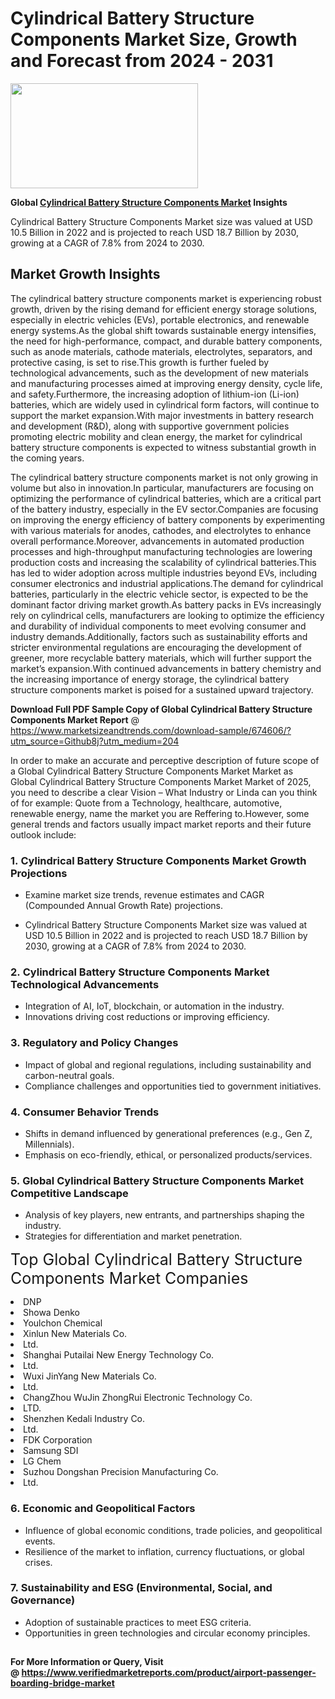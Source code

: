 <H1>Cylindrical Battery Structure Components Market Size, Growth and Forecast from 2024 - 2031</H1><img class="aligncenter size-medium wp-image-584254" src="https://thirdeyenews.in/wp-content/uploads/2024/09/Global-Market-Research-300x168.jpeg" alt="" width="300" height="168" /><p><strong>Global&nbsp;<a href="https://www.marketsizeandtrends.com/download-sample/674606/?utm_source=Github8j?utm_medium=204">Cylindrical Battery Structure Components Market</a> Insights</strong></p><p>Cylindrical Battery Structure Components Market size was valued at USD 10.5 Billion in 2022 and is projected to reach USD 18.7 Billion by 2030, growing at a CAGR of 7.8% from 2024 to 2030.</p><p><h2>Market Growth Insights</h2> <p>The cylindrical battery structure components market is experiencing robust growth, driven by the rising demand for efficient energy storage solutions, especially in electric vehicles (EVs), portable electronics, and renewable energy systems.As the global shift towards sustainable energy intensifies, the need for high-performance, compact, and durable battery components, such as anode materials, cathode materials, electrolytes, separators, and protective casing, is set to rise.This growth is further fueled by technological advancements, such as the development of new materials and manufacturing processes aimed at improving energy density, cycle life, and safety.Furthermore, the increasing adoption of lithium-ion (Li-ion) batteries, which are widely used in cylindrical form factors, will continue to support the market expansion.With major investments in battery research and development (R&D), along with supportive government policies promoting electric mobility and clean energy, the market for cylindrical battery structure components is expected to witness substantial growth in the coming years.</p> <p>The cylindrical battery structure components market is not only growing in volume but also in innovation.In particular, manufacturers are focusing on optimizing the performance of cylindrical batteries, which are a critical part of the battery industry, especially in the EV sector.Companies are focusing on improving the energy efficiency of battery components by experimenting with various materials for anodes, cathodes, and electrolytes to enhance overall performance.Moreover, advancements in automated production processes and high-throughput manufacturing technologies are lowering production costs and increasing the scalability of cylindrical batteries.This has led to wider adoption across multiple industries beyond EVs, including consumer electronics and industrial applications.The demand for cylindrical batteries, particularly in the electric vehicle sector, is expected to be the dominant factor driving market growth.As battery packs in EVs increasingly rely on cylindrical cells, manufacturers are looking to optimize the efficiency and durability of individual components to meet evolving consumer and industry demands.Additionally, factors such as sustainability efforts and stricter environmental regulations are encouraging the development of greener, more recyclable battery materials, which will further support the market’s expansion.With continued advancements in battery chemistry and the increasing importance of energy storage, the cylindrical battery structure components market is poised for a sustained upward trajectory.</p> <p><span class=""><strong>Download Full PDF Sample Copy of Global Cylindrical Battery Structure Components Market Report</strong> @ <a href="https://www.marketsizeandtrends.com/download-sample/674606/?utm_source=Github8j?utm_medium=204" target="_blank">https://www.marketsizeandtrends.com/download-sample/674606/?utm_source=Github8j?utm_medium=204</a></span></p><p>In order to make an accurate and perceptive description of future scope of a Global&nbsp;Cylindrical Battery Structure Components Market Market as Global&nbsp;Cylindrical Battery Structure Components Market Market of 2025, you need to describe a clear Vision &ndash; What Industry or Linda can you think of for example: Quote from a Technology, healthcare, automotive, renewable energy, name the market you are Reffering to.However, some general trends and factors usually impact market reports and their future outlook include:</p><h3>1.&nbsp;<strong>Cylindrical Battery Structure Components Market Growth Projections</strong></h3><ul><li>Examine market size trends, revenue estimates and CAGR (Compounded Annual Growth Rate) projections.</li><li><p>Cylindrical Battery Structure Components Market size was valued at USD 10.5 Billion in 2022 and is projected to reach USD 18.7 Billion by 2030, growing at a CAGR of 7.8% from 2024 to 2030.</p></li></ul><h3>2.&nbsp;<strong>Cylindrical Battery Structure Components Market Technological Advancements</strong></h3><ul><li>Integration of AI, IoT, blockchain, or automation in the industry.</li><li>Innovations driving cost reductions or improving efficiency.</li></ul><h3>3.&nbsp;<strong>Regulatory and Policy Changes</strong></h3><ul><li>Impact of global and regional regulations, including sustainability and carbon-neutral goals.</li><li>Compliance challenges and opportunities tied to government initiatives.</li></ul><h3>4.&nbsp;<strong>Consumer Behavior Trends</strong></h3><ul><li>Shifts in demand influenced by generational preferences (e.g., Gen Z, Millennials).</li><li>Emphasis on eco-friendly, ethical, or personalized products/services.</li></ul><h3>5.&nbsp;<strong>Global Cylindrical Battery Structure Components Market Competitive Landscape</strong></h3><ul><li>Analysis of key players, new entrants, and partnerships shaping the industry.</li><li>Strategies for differentiation and market penetration.</li></ul><p data-pm-slice="1 1 []"><span style="color: inherit; font-family: inherit; font-size: 25px;">Top Global Cylindrical Battery Structure Components Market Companies</span></p><div class="" data-test-id=""><p><li>DNP</li><li> Showa Denko</li><li> Youlchon Chemical</li><li> Xinlun New Materials Co.</li><li>Ltd.</li><li> Shanghai Putailai New Energy Technology Co.</li><li>Ltd.</li><li> Wuxi JinYang New Materials Co.</li><li>Ltd.</li><li> ChangZhou WuJin ZhongRui Electronic Technology Co.</li><li>LTD.</li><li> Shenzhen Kedali Industry Co.</li><li>Ltd.</li><li> FDK Corporation</li><li> Samsung SDI</li><li> LG Chem</li><li> Suzhou Dongshan Precision Manufacturing Co.</li><li> Ltd.</li></p></div><h3>6.&nbsp;<strong>Economic and Geopolitical Factors</strong></h3><ul><li>Influence of global economic conditions, trade policies, and geopolitical events.</li><li>Resilience of the market to inflation, currency fluctuations, or global crises.</li></ul><h3>7.&nbsp;<strong>Sustainability and ESG (Environmental, Social, and Governance)</strong></h3><ul><li>Adoption of sustainable practices to meet ESG criteria.</li><li>Opportunities in green technologies and circular economy principles.</li></ul><h2><strong style="font-size: 14px;">For More Information or Query, Visit @&nbsp;</strong><a style="background-color: #ffffff; font-size: 14px;" href="https://www.marketsizeandtrends.com/report/cylindrical-battery-structure-components-market/" target="_blank">https://www.verifiedmarketreports.com/product/airport-passenger-boarding-bridge-market</a></h2>